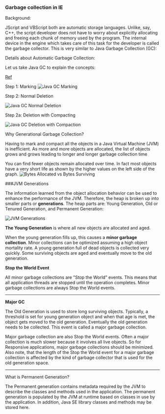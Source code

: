 ### Garbage collection in IE

Background:

JScript and VBScript both are automatic storage languages. Unlike, say, C++, the script developer does not have to worry about explicitly allocating and freeing each chunk of memory used by the program. The internal device in the engine which takes care of this task for the developer is called the garbage collector. This is very similar to Java Garbage Collection (GC):


Details about Automatic Garbage Collection:

Let us take Java GC to explain the concepts:

[Ref](http://www.oracle.com/webfolder/technetwork/tutorials/obe/java/gc01/index.html)

Step 1: Marking
![Java GC Marking](http://www.oracle.com/webfolder/technetwork/tutorials/obe/java/gc01/images/gcslides/Slide3.png)

Step 2: Normal Deletion

![Java GC Normal Deletion](http://www.oracle.com/webfolder/technetwork/tutorials/obe/java/gc01/images/gcslides/Slide1b.png)

Step 2a: Deletion with Compacting

![Java GC Deletion with Compaction](http://www.oracle.com/webfolder/technetwork/tutorials/obe/java/gc01/images/gcslides/Slide4.png)


Why Generational Garbage Collection?

Having to mark and compact all the objects in a Java Virtual Machine (JVM) is inefficient. As more and more objects are allocated, the list of objects grows and grows leading to longer and longer garbage collection time


You can find fewer objects remain allocated over time. In fact most objects have a very short life as shown by the higher values on the left side of the graph.
![Bytes Allocated vs Bytes Surviving](http://www.oracle.com/webfolder/technetwork/tutorials/obe/java/gc01/images/ObjectLifetime.gif)

###JVM Generations

The information learned from the object allocation behavior can be used to enhance the performance of the JVM. Therefore, the heap is broken up into smaller parts or **generations**. The heap parts are: Young Generation, Old or Tenured Generation, and Permanent Generation:

![JVM Generations](http://www.oracle.com/webfolder/technetwork/tutorials/obe/java/gc01/images/gcslides/Slide5.png)


**The Young Generation** is where all new objects are allocated and aged. 

When the young generation fills up, this causes a **minor garbage collection**. Minor collections can be optimized assuming a high object mortality rate. A young generation full of dead objects is collected very quickly. Some surviving objects are aged and eventually move to the old generation.

**Stop the World Event** 

 All minor garbage collections are "Stop the World" events. This means that all application threads are stopped until the operation completes. Minor garbage collections are always Stop the World events.

----

**Major GC**

The Old Generation is used to store long surviving objects. Typically, a threshold is set for young generation object and when that age is met, the object gets moved to the old generation. Eventually the old generation needs to be collected. This event is called a major garbage collection.


Major garbage collection are also Stop the World events. Often a major collection is much slower because it involves all live objects. So for Responsive applications, major garbage collections should be minimized. Also note, that the length of the Stop the World event for a major garbage collection is affected by the kind of garbage collector that is used for the old generation space.

-----
What is Permanent Generation?


The Permanent generation contains metadata required by the JVM to describe the classes and methods used in the application. The permanent generation is populated by the JVM at runtime based on classes in use by the application. In addition, Java SE library classes and methods may be stored here.






